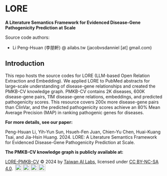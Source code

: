 # LORE
**A Literature Semantics Framework for Evidenced Disease-Gene Pathogenicity Prediction at Scale**

Source code authors:
- Li Peng-Hsuan (李朋軒) @ ailabs.tw (jacobvsdanniel [at] gmail.com)

## Introduction

This repo hosts the source codes for LORE (LLM-based Open Relation Extraction and Embedding). We applied LORE to PubMed abstracts for large-scale understanding of disease-gene relationships and created the PMKB-CV knowledge graph. PMKB-CV contains 2K diseases, 600K disease-gene pairs, 11M disease-gene relations, embeddings, and predicted pathogenicity scores. This resource covers 200x more disease-gene pairs than ClinVar, and the predicted pathogenicity scores achieve an 80% Mean Average Precision (MAP) in ranking pathogenic genes for diseases.

**For more details, see our paper:**

Peng-Hsuan Li, Yih-Yun Sun, Hsueh-Fen Juan, Chien-Yu Chen, Huai-Kuang Tsai, and Jia-Hsin Huang. 2024. LORE: A Literature Semantics Framework for Evidenced Disease-Gene Pathogenicity Prediction at Scale.

**The PMKB-CV knowledge graph is publicly available at:**

[LORE-PMKB-CV](https://drive.google.com/file/d/1rGgZmUOU0XIQtV3mtYsMU-4t2lJQNOfo) © 2024 by [Taiwan AI Labs](https://ailabs.tw), licensed under [CC BY-NC-SA 4.0](https://creativecommons.org/licenses/by-nc-sa/4.0). <img style="height:22px!important;margin-left:3px;vertical-align:text-bottom;" src="https://mirrors.creativecommons.org/presskit/icons/cc.svg"><img style="height:22px!important;margin-left:3px;vertical-align:text-bottom;" src="https://mirrors.creativecommons.org/presskit/icons/by.svg"><img style="height:22px!important;margin-left:3px;vertical-align:text-bottom;" src="https://mirrors.creativecommons.org/presskit/icons/nc.svg"><img style="height:22px!important;margin-left:3px;vertical-align:text-bottom;" src="https://mirrors.creativecommons.org/presskit/icons/sa.svg">
